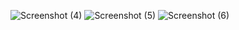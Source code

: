 ![Screenshot (4)](https://user-images.githubusercontent.com/125812096/228243128-d7282fb3-17de-4d08-9af2-ff62ee9b1dd5.png)
![Screenshot (5)](https://user-images.githubusercontent.com/125812096/228243878-1ae6fd0c-aeb1-4831-a39e-91db93c44d93.png)
![Screenshot (6)](https://user-images.githubusercontent.com/125812096/228244264-d4c9d250-d468-4e85-9896-1fa2ed704e05.png)
